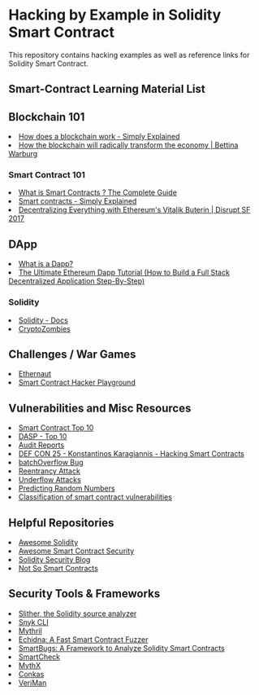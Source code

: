 # Hacking by Example in Solidity Smart Contract

This repository contains hacking examples as well as reference links for Solidity Smart Contract.

## Smart-Contract Learning Material List

<h2>Blockchain 101</h2>

<li><a href="https://youtu.be/SSo_EIwHSd4">How does a blockchain work - Simply Explained</a></li>
<li><a href="https://youtu.be/RplnSVTzvnU">How the blockchain will radically transform the economy | Bettina Warburg</a></li>

<h3>Smart Contract 101</h3>

<li><a href="https://thecoinmill.com/what-is-smart-contracts/">What is Smart Contracts ? The Complete Guide</a></li>
<li><a href="https://youtu.be/ZE2HxTmxfrI">Smart contracts - Simply Explained</a></li>
<li><a href="https://youtu.be/WSN5BaCzsbo">Decentralizing Everything with Ethereum's Vitalik Buterin | Disrupt SF 2017</a></li>

<h2> DApp </h2>

<li><a href="https://youtu.be/CDQX8inMCt0">What is a Dapp?</a></li>
<li> <a href="http://www.dappuniversity.com/articles/the-ultimate-ethereum-dapp-tutorial">The Ultimate Ethereum Dapp Tutorial (How to Build a Full Stack Decentralized Application Step-By-Step)</a></li>

<h3>Solidity</h3>

<li><a href="https://docs.soliditylang.org/en/v0.8.17/">Solidity - Docs </a> </li>
<li><a href="https://cryptozombies.io/">CryptoZombies </a></li>

<h2> Challenges / War Games </h2>

<li> <a href="https://ethernaut.zeppelin.solutions/">Ethernaut</a> </li>
<li><a href="https://github.com/thec00n/Smart-Contract-Hacker-Playground">Smart Contract Hacker Playground </a></li>

<h2> Vulnerabilities and Misc Resources</h2>

<li><a href="https://www.owasp.org/index.php/Smart_Contract_Top_10">Smart Contract Top 10</a></li>
<li><a href="https://dasp.co/">DASP - Top 10</a></li>
<li><a href="https://blog.zeppelin.solutions/tagged/security">Audit Reports</a></li>
<li><a href="https://youtu.be/WIEessi3ntk">DEF CON 25 - Konstantinos Karagiannis - Hacking Smart Contracts</a></li>
<li><a href="https://medium.com/@peckshield/alert-new-batchoverflow-bug-in-multiple-erc20-smart-contracts-cve-2018-10299-511067db6536">batchOverflow Bug</a></li>
<li><a href="https://medium.com/@JusDev1988/reentrancy-attack-on-a-smart-contract-677eae1300f2">Reentrancy Attack</a></li>
<li><a href="https://blockgeeks.com/guides/underflow-attacks-smart-contracts/">Underflow Attacks </a></li>
<li><a href="https://blog.positive.com/predicting-random-numbers-in-ethereum-smart-contracts-e5358c6b8620">Predicting Random Numbers</a></li>
<li><a href="https://github.com/smartdec/classification">Classification of smart contract vulnerabilities</a></li>

<h2>Helpful Repositories</h2>

<li><a href="https://github.com/bkrem/awesome-solidity">Awesome Solidity</a></li>
<li><a href="https://github.com/saeidshirazi/Awesome-Smart-Contract-Security">Awesome Smart Contract Security</a></li>
<li><a href="https://github.com/sigp/solidity-security-blog">Solidity Security Blog</a></li>
<li><a href="https://github.com/crytic/not-so-smart-contracts">Not So Smart Contracts</a></li>

<h2>Security Tools & Frameworks</h2>

<li><a href="https://github.com/crytic/slither">Slither, the Solidity source analyzer</a></li>
<li><a href="https://github.com/snyk/cli">Snyk CLI</a></li>
<li><a href="https://github.com/ConsenSys/mythril">Mythril</a></li>
<li><a href="https://github.com/crytic/echidna">Echidna: A Fast Smart Contract Fuzzer</a></li>
<li><a href="https://github.com/smartbugs/smartbugs">SmartBugs: A Framework to Analyze Solidity Smart Contracts</a></li>
<li><a href="https://github.com/smartdec/smartcheck">SmartCheck</a></li>
<li><a href="https://github.com/dmuhs/mythx-cli">MythX</a></li>
<li><a href="https://github.com/nveloso/conkas">Conkas</a></li>
<li><a href="https://github.com/VeraBE/VeriMan">VeriMan</a></li>
